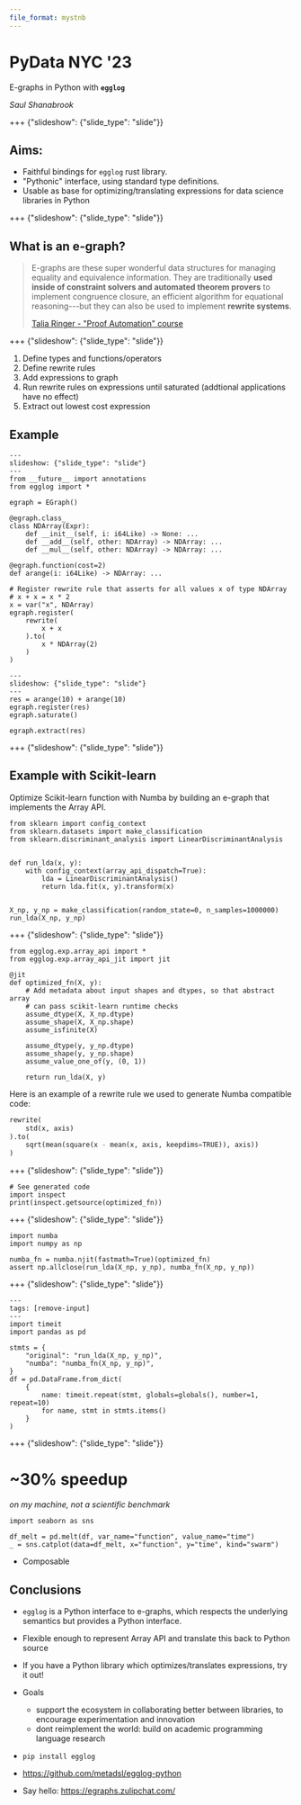```yaml
---
file_format: mystnb
---
```


# PyData NYC '23

E-graphs in Python with **`egglog`**

_Saul Shanabrook_

+++ {"slideshow": {"slide_type": "slide"}}

## Aims:

- Faithful bindings for `egglog` rust library.
- "Pythonic" interface, using standard type definitions.
- Usable as base for optimizing/translating expressions for data science libraries in Python

+++ {"slideshow": {"slide_type": "slide"}}

## What is an e-graph?

> E-graphs are these super wonderful data structures for managing equality and equivalence information. They are traditionally **used inside of constraint solvers and automated theorem provers** to implement congruence closure, an efficient algorithm for equational reasoning---but they can also be used to implement **rewrite systems**.
>
> [Talia Ringer - "Proof Automation" course](https://dependenttyp.es/classes/readings/17-egraphs.html)

+++ {"slideshow": {"slide_type": "slide"}}

1. Define types and functions/operators
2. Define rewrite rules
3. Add expressions to graph
4. Run rewrite rules on expressions until saturated (addtional applications have no effect)
5. Extract out lowest cost expression

## Example

```{code-cell} python
---
slideshow: {"slide_type": "slide"}
---
from __future__ import annotations
from egglog import *

egraph = EGraph()

@egraph.class_
class NDArray(Expr):
    def __init__(self, i: i64Like) -> None: ...
    def __add__(self, other: NDArray) -> NDArray: ...
    def __mul__(self, other: NDArray) -> NDArray: ...

@egraph.function(cost=2)
def arange(i: i64Like) -> NDArray: ...

# Register rewrite rule that asserts for all values x of type NDArray
# x + x = x * 2
x = var("x", NDArray)
egraph.register(
    rewrite(
        x + x
    ).to(
        x * NDArray(2)
    )
)

```

```{code-cell} python
---
slideshow: {"slide_type": "slide"}
---
res = arange(10) + arange(10)
egraph.register(res)
egraph.saturate()
```

```{code-cell} python
egraph.extract(res)
```

+++ {"slideshow": {"slide_type": "slide"}}

## Example with Scikit-learn

Optimize Scikit-learn function with Numba by building an e-graph that implements the Array API.

```{code-cell} python
from sklearn import config_context
from sklearn.datasets import make_classification
from sklearn.discriminant_analysis import LinearDiscriminantAnalysis


def run_lda(x, y):
    with config_context(array_api_dispatch=True):
        lda = LinearDiscriminantAnalysis()
        return lda.fit(x, y).transform(x)


X_np, y_np = make_classification(random_state=0, n_samples=1000000)
run_lda(X_np, y_np)
```

+++ {"slideshow": {"slide_type": "slide"}}

```{code-cell} python
from egglog.exp.array_api import *
from egglog.exp.array_api_jit import jit

@jit
def optimized_fn(X, y):
    # Add metadata about input shapes and dtypes, so that abstract array
    # can pass scikit-learn runtime checks
    assume_dtype(X, X_np.dtype)
    assume_shape(X, X_np.shape)
    assume_isfinite(X)

    assume_dtype(y, y_np.dtype)
    assume_shape(y, y_np.shape)
    assume_value_one_of(y, (0, 1))

    return run_lda(X, y)
```

Here is an example of a rewrite rule we used to generate Numba compatible code:

```python
rewrite(
    std(x, axis)
).to(
    sqrt(mean(square(x - mean(x, axis, keepdims=TRUE)), axis))
)
```

+++ {"slideshow": {"slide_type": "slide"}}

```{code-cell} python
# See generated code
import inspect
print(inspect.getsource(optimized_fn))
```

+++ {"slideshow": {"slide_type": "slide"}}

```{code-cell} python
import numba
import numpy as np

numba_fn = numba.njit(fastmath=True)(optimized_fn)
assert np.allclose(run_lda(X_np, y_np), numba_fn(X_np, y_np))
```

+++ {"slideshow": {"slide_type": "slide"}}

```{code-cell} python
---
tags: [remove-input]
---
import timeit
import pandas as pd

stmts = {
    "original": "run_lda(X_np, y_np)",
    "numba": "numba_fn(X_np, y_np)",
}
df = pd.DataFrame.from_dict(
    {
        name: timeit.repeat(stmt, globals=globals(), number=1, repeat=10)
        for name, stmt in stmts.items()
    }
)
```

+++ {"slideshow": {"slide_type": "slide"}}

# ~30% speedup

_on my machine, not a scientific benchmark_

```{code-cell} python
import seaborn as sns

df_melt = pd.melt(df, var_name="function", value_name="time")
_ = sns.catplot(data=df_melt, x="function", y="time", kind="swarm")
```

- Composable

## Conclusions

- `egglog` is a Python interface to e-graphs, which respects the underlying semantics but provides a Python interface.
- Flexible enough to represent Array API and translate this back to Python source
- If you have a Python library which optimizes/translates expressions, try it out!
- Goals

  - support the ecosystem in collaborating better between libraries, to encourage experimentation and innovation
  - dont reimplement the world: build on academic programming language research

- `pip install egglog`
- https://github.com/metadsl/egglog-python
- Say hello: https://egraphs.zulipchat.com/

